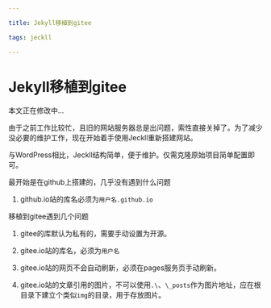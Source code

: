 ```yaml
---

title: Jekyll移植到gitee

tags: jeckll

---
```


# Jekyll移植到gitee

本文正在修改中...



由于之前工作比较忙，且旧的网站服务器总是出问题，索性直接关掉了。为了减少没必要的维护工作，现在开始着手使用Jeckll重新搭建网站。

与WordPress相比，Jeckll结构简单，便于维护。仅需克隆原始项目简单配置即可。

最开始是在github上搭建的，几乎没有遇到什么问题

1. github.io站的库名必须为`用户名.github.io`



移植到gitee遇到几个问题

1. gitee的库默认为私有的，需要手动设置为开源。

2. gitee.io站的库名，必须为`用户名`

3. gitee.io站的网页不会自动刷新，必须在pages服务页手动刷新。

4. gitee.io站的文章引用的图片，不可以使用`.\`、`\_posts`作为图片地址，应在根目录下建立个类似`img`的目录，用于存放图片。


